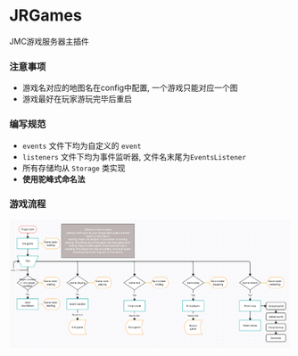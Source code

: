 # JRGames
JMC游戏服务器主插件

### 注意事项
- 游戏名对应的地图名在config中配置, 一个游戏只能对应一个图
- 游戏最好在玩家游玩完毕后重启

### 编写规范
- `events` 文件下均为自定义的 `event`
- `listeners` 文件下均为事件监听器, 文件名末尾为`EventsListener`
- 所有存储均从 `Storage` 类实现
- **使用驼峰式命名法**

### 游戏流程
<img src="assets/flow.png" />